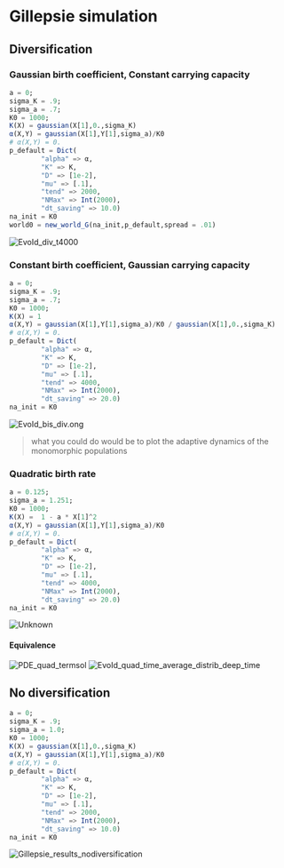 # Gillepsie simulation

## Diversification
### Gaussian birth coefficient, Constant carrying capacity
```julia
a = 0;
sigma_K = .9;
sigma_a = .7;
K0 = 1000;
K(X) = gaussian(X[1],0.,sigma_K)
α(X,Y) = gaussian(X[1],Y[1],sigma_a)/K0
# α(X,Y) = 0.
p_default = Dict(
        "alpha" => α,
        "K" => K,
        "D" => [1e-2],
        "mu" => [.1],
        "tend" => 2000,
        "NMax" => Int(2000),
        "dt_saving" => 10.0)
na_init = K0
world0 = new_world_G(na_init,p_default,spread = .01)
```
![EvoId_div_t4000](uploads/3a49ff4fe4db161bf360eea97694ff26/EvoId_div_t4000.png)
### Constant birth coefficient, Gaussian carrying capacity
```julia
a = 0;
sigma_K = .9;
sigma_a = .7;
K0 = 1000;
K(X) = 1
α(X,Y) = gaussian(X[1],Y[1],sigma_a)/K0 / gaussian(X[1],0.,sigma_K)
# α(X,Y) = 0.
p_default = Dict(
        "alpha" => α,
        "K" => K,
        "D" => [1e-2],
        "mu" => [.1],
        "tend" => 4000,
        "NMax" => Int(2000),
        "dt_saving" => 20.0)
na_init = K0
```
![EvoId_bis_div.ong](uploads/8e1f821923afd74902b3ec6567a1736d/EvoId_bis_div.ong.png)
> what you could do would be to plot the adaptive dynamics of the monomorphic populations

### Quadratic birth rate
```julia
a = 0.125;
sigma_a = 1.251;
K0 = 1000;
K(X) =  1 - a * X[1]^2
α(X,Y) = gaussian(X[1],Y[1],sigma_a)/K0
# α(X,Y) = 0.
p_default = Dict(
        "alpha" => α,
        "K" => K,
        "D" => [1e-2],
        "mu" => [.1],
        "tend" => 4000,
        "NMax" => Int(2000),
        "dt_saving" => 20.0)
na_init = K0
```
![Unknown](uploads/e6b6bc135fbd2f48cc5ad8bd18854420/Unknown.png)

#### Equivalence

![PDE_quad_termsol](uploads/c1f5c670a9d82df1349ed473b9954135/PDE_quad_termsol.png)
![EvoId_quad_time_average_distrib_deep_time](uploads/2613b1f5e919fdbc7ee3386c680a1908/EvoId_quad_time_average_distrib_deep_time.png)

## No diversification
```Julia
a = 0;
sigma_K = .9;
sigma_a = 1.0;
K0 = 1000;
K(X) = gaussian(X[1],0.,sigma_K)
α(X,Y) = gaussian(X[1],Y[1],sigma_a)/K0
# α(X,Y) = 0.
p_default = Dict(
        "alpha" => α,
        "K" => K,
        "D" => [1e-2],
        "mu" => [.1],
        "tend" => 2000,
        "NMax" => Int(2000),
        "dt_saving" => 10.0)
na_init = K0
```
![Gillepsie_results_nodiversification](uploads/3a459012508c85cf853246a37537f160/Gillepsie_results_nodiversification.png)
